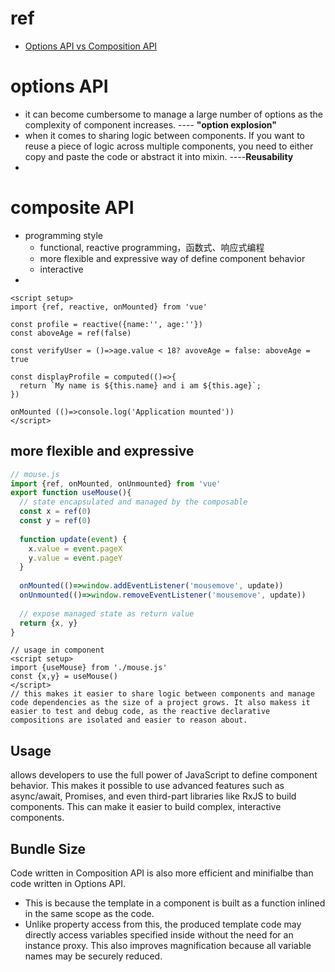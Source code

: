 # ref

- [Options API vs Composition API](https://vueschool.io/articles/author/charles-allotey)



# options API

- it can become cumbersome to manage a large number of options as the complexity of component increases.  ---- **"option explosion"**
- when it comes to sharing logic between components.  If you want to reuse a piece of logic across multiple components, you need to either copy and paste the code or abstract it into mixin.  ----**Reusability**
- 





# composite API

- programming style
  - functional, reactive programming，函数式、响应式编程
  - more flexible and expressive way of define component behavior
  - interactive
- 

```vue
<script setup>
import {ref, reactive, onMounted} from 'vue'

const profile = reactive({name:'', age:''})
const aboveAge = ref(false)

const verifyUser = ()=>age.value < 18? avoveAge = false: aboveAge = true

const displayProfile = computed(()=>{
  return `My name is ${this.name} and i am ${this.age}`;
})

onMounted (()=>console.log('Application mounted'))
</script>
```



## more flexible and expressive

```js
// mouse.js
import {ref, onMounted, onUnmounted} from 'vue'
export function useMouse(){
  // state encapsulated and managed by the composable
  const x = ref(0)
  const y = ref(0)
  
  function update(event) {
    x.value = event.pageX
    y.value = event.pageY
  }
  
  onMounted(()=>window.addEventListener('mousemove', update))
  onUnmounted(()=>window.removeEventListener('mousemove', update))
  
  // expose managed state as return value
  return {x, y}
}
```

```vue
// usage in component
<script setup>
import {useMouse} from './mouse.js'
const {x,y} = useMouse()
</script>
// this makes it easier to share logic between components and manage code dependencies as the size of a project grows. It also makess it easier to test and debug code, as the reactive declarative compositions are isolated and easier to reason about.
```



## Usage

allows developers to use the full power of JavaScript to define component behavior. This makes it possible to use advanced features such as async/await, Promises, and even third-part libraries like RxJS to build components. This can make it easier to build complex, interactive components.



## Bundle Size

Code written in Composition API is also more efficient and minifialbe than code written in Options API.

- This is because the template in a component is built as a function inlined in the same scope as the code. 
- Unlike property access from this, the produced template code may directly access variables specified inside without the need for an instance proxy. This also improves magnification because all variable names may be securely reduced.











